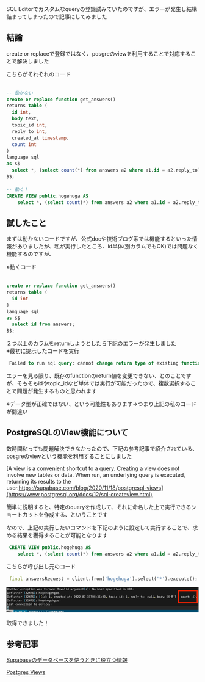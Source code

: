 
		
SQL Editorでカスタムなqueryの登録試みていたのですが、エラーが発生し結構詰まってしまったので記事にしてみました

## 結論

create or replaceで登録ではなく、posgreのviewを利用することで対応することで解決しました

こちらがそれぞれのコード

```sql
 
-- 動かない
create or replace function get_answers() 
returns table (
  id int,
  body text,
  topic_id int,
  reply_to int,
  created_at timestamp,
  count int
)
language sql
as $$
  select *, (select count(*) from answers a2 where a1.id = a2.reply_to) from answers a1;
$$;

-- 動く！
CREATE VIEW public.hogehuga AS
    select *, (select count(*) from answers a2 where a1.id = a2.reply_to) from answers a1;

```

## 試したこと

まずは動かないコードですが、公式docや技術ブログ系では機能するといった情報がありましたが、私が実行したところ、id単体(別カラムでもOK)では問題なく機能するのですが、

※動くコード

```sql
 
create or replace function get_answers() 
returns table (
  id int
)
language sql
as $$
  select id from answers;
$$;
```

２つ以上のカラムをreturnしようとしたら下記のエラーが発生しました<br>※最初に提示したコードを実行

```sql
 Failed to run sql query: cannot change return type of existing function
```

エラーを見る限り、既存のfunctionのreturn値を変更できない、とのことですが、そもそもidやtopic_idなど単体では実行が可能だったので、複数選択することで問題が発生するものと思われます

※データ型が正確ではない、という可能性もあります→つまり上記の私のコードが間違い

## PostgreSQLのView機能について

数時間粘っても問題解決できなかったので、下記の参考記事で紹介されている、posgreのviewという機能を利用することにしました

[A view is a convenient shortcut to a query. Creating a view does not involve new tables or data. When run, an underlying query is executed, returning its results to the user.https://supabase.com/blog/2020/11/18/postgresql-views](https://www.postgresql.org/docs/12/sql-createview.html)

簡単に説明すると、特定のqueryを作成して、それに命名した上で実行できるショートカットを作成する、ということです

なので、上記の実行したいコマンドを下記のように設定して実行することで、求める結果を獲得することが可能となります

```sql
 CREATE VIEW public.hogehuga AS
    select *, (select count(*) from answers a2 where a1.id = a2.reply_to) from answers a1;
```

こちらが呼び出し元のコード

```dart
 final answersRequest = client.from('hogehuga').select('*').execute();
```

![GitHubでリビジョン管理](./Screen-Shot-2022-08-02-at-14.31.27.png)

取得できました！

## 参考記事

[Supabaseのデータベースを使うときに役立つ情報](https://qiita.com/kabochapo/items/26b1bb753116a6904664)

[Postgres Views](https://supabase.com/blog/2020/11/18/postgresql-views)

	